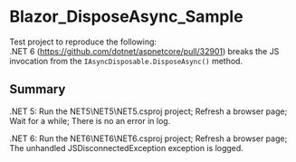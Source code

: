 # Blazor_DisposeAsync_Sample

Test project to reproduce the following:  
.NET 6 (https://github.com/dotnet/aspnetcore/pull/32901) breaks the JS invocation from the `IAsyncDisposable.DisposeAsync()` method.

## Summary

.NET 5: 
Run the NET5\NET5\NET5.csproj project;
Refresh a browser page;
Wait for a while;
There is no an error in log.

.NET 6:
Run the NET6\NET6\NET6.csproj project;
Refresh a browser page;
The unhandled JSDisconnectedException exception is logged.
